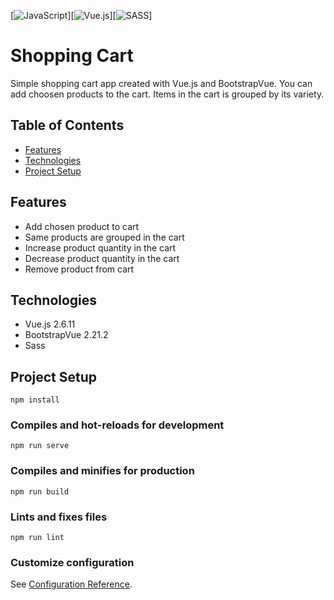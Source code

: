 [![JavaScript](https://img.shields.io/badge/javascript-%23323330.svg?style=for-the-badge&logo=javascript&logoColor=%23F7DF1E)][![Vue.js](https://img.shields.io/badge/vuejs-%2335495e.svg?style=for-the-badge&logo=vuedotjs&logoColor=%234FC08D)][![SASS](https://img.shields.io/badge/SASS-hotpink.svg?style=for-the-badge&logo=SASS&logoColor=white)]


# Shopping Cart

Simple shopping cart app created with Vue.js and BootstrapVue.
You can add choosen products to the cart. Items in the cart is grouped by its variety.


## Table of Contents

* [Features](#features)
* [Technologies](#technologies)
* [Project Setup](#project-setup)


## Features

- Add chosen product to cart
- Same products are grouped in the cart
- Increase product quantity in the cart
- Decrease product quantity in the cart
- Remove product from cart


## Technologies

- Vue.js 2.6.11
- BootstrapVue 2.21.2
- Sass


## Project Setup
```
npm install
```

### Compiles and hot-reloads for development
```
npm run serve
```

### Compiles and minifies for production
```
npm run build
```

### Lints and fixes files
```
npm run lint
```

### Customize configuration
See [Configuration Reference](https://cli.vuejs.org/config/).
